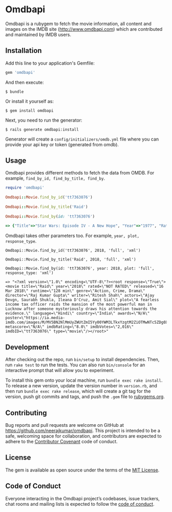# Omdbapi

Omdbapi is a rubygem to fetch the movie information, all content and images on the IMDB site (http://www.omdbapi.com) which are contributed and maintained by IMDB users.

## Installation

Add this line to your application's Gemfile:

```ruby
gem 'omdbapi'
```

And then execute:

    $ bundle

Or install it yourself as:

    $ gem install omdbapi
    
Next, you need to run the generator:

    $ rails generate omdbapi:install
    
Generator will create a ```config/initializers/omdb.yml``` file where you can provide your api key or token (generated from omdb).     

## Usage

Omdbapi provides different methods to fetch the data from OMDB. For example, ```find_by_id, find_by_title, find_by```.

```ruby
require 'omdbapi'
    
Omdbapi::Movie.find_by_id('tt7363076')
   
Omdbapi::Movie.find_by_title('Raid')
    
Omdbapi::Movie.find_by(id: 'tt7363076')
    
=> {"Title"=>"Star Wars: Episode IV - A New Hope", "Year"=>"1977", "Rated"=>"PG", "Released"=>"25 May 1977", "Runtime"=>"121 min", "Genre"=>"Action, Adventure, Fantasy", "Director"=>"George Lucas", "Writer"=>"George Lucas", "Actors"=>"Mark Hamill, Harrison Ford, Carrie Fisher, Peter Cushing", "Plot"=>"Luke Skywalker joins forces with a Jedi Knight, a cocky pilot, a Wookiee and two droids to save the galaxy from the Empire's world-destroying battle-station, while also attempting to rescue Princess Leia from the evil Darth Vader.", "Language"=>"English", "Country"=>"USA", "Awards"=>"Won 6 Oscars. Another 50 wins & 28 nominations.", "Poster"=>"https://m.media-amazon.com/images/M/MV5BNzVlY2MwMjktM2E4OS00Y2Y3LWE3ZjctYzhkZGM3YzA1ZWM2XkEyXkFqcGdeQXVyNzkwMjQ5NzM@._V1_SX300.jpg", "Ratings"=>[{"Source"=>"Internet Movie Database", "Value"=>"8.6/10"}, {"Source"=>"Rotten Tomatoes", "Value"=>"93%"}, {"Source"=>"Metacritic", "Value"=>"90/100"}], "Metascore"=>"90", "imdbRating"=>"8.6", "imdbVotes"=>"1,057,823", "imdbID"=>"tt0076759", "Type"=>"movie", "DVD"=>"21 Sep 2004", "BoxOffice"=>"N/A", "Production"=>"20th Century Fox", "Website"=>"http://www.starwars.com/episode-iv/", "Response"=>"True"}
```
    
Omdbapi takes other parameters too. For example, ```year, plot, response_type```.
    
    Omdbapi::Movie.find_by_id('tt7363076', 2018, 'full', 'xml')
    
    Omdbapi::Movie.find_by_title('Raid', 2018, 'full', 'xml')

    Omdbapi::Movie.find_by(id: 'tt7363076', year: 2018, plot: 'full', response_type: 'xml')
    
    => "<?xml version=\"1.0\" encoding=\"UTF-8\"?><root response=\"True\"><movie title=\"Raid\" year=\"2018\" rated=\"NOT RATED\" released=\"16 Mar 2018\" runtime=\"128 min\" genre=\"Action, Crime, Drama\" director=\"Raj Kumar Gupta\" writer=\"Ritesh Shah\" actors=\"Ajay Devgn, Saurabh Shukla, Ileana D'Cruz, Amit Sial\" plot=\"A fearless income tax officer raids the mansion of the most powerful man in Lucknow after someone mysteriously draws his attention towards the evidence.\" language=\"Hindi\" country=\"India\" awards=\"N/A\" poster=\"https://ia.media-imdb.com/images/M/MV5BN2NlMmUyZWUtZmI5Yy00YWM3LTkxYzgtM2ZiOTMwNTc5ZDg0XkEyXkFqcGdeQXVyNjcyNjMzMjQ@._V1_SX300.jpg\" metascore=\"N/A\" imdbRating=\"8.0\" imdbVotes=\"2,016\" imdbID=\"tt7363076\" type=\"movie\"/></root>"


## Development

After checking out the repo, run `bin/setup` to install dependencies. Then, run `rake test` to run the tests. You can also run `bin/console` for an interactive prompt that will allow you to experiment.

To install this gem onto your local machine, run `bundle exec rake install`. To release a new version, update the version number in `version.rb`, and then run `bundle exec rake release`, which will create a git tag for the version, push git commits and tags, and push the `.gem` file to [rubygems.org](https://rubygems.org).

## Contributing

Bug reports and pull requests are welcome on GitHub at https://github.com/neerajkumar/omdbapi. This project is intended to be a safe, welcoming space for collaboration, and contributors are expected to adhere to the [Contributor Covenant](http://contributor-covenant.org) code of conduct.

## License

The gem is available as open source under the terms of the [MIT License](https://opensource.org/licenses/MIT).

## Code of Conduct

Everyone interacting in the Omdbapi project’s codebases, issue trackers, chat rooms and mailing lists is expected to follow the [code of conduct](https://github.com/neerajkumar/omdbapi/blob/master/CODE_OF_CONDUCT.md).
